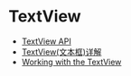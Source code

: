 # TextView

- [TextView API](https://developer.android.google.cn/reference/android/widget/TextView.html)
- [TextView(文本框)详解](https://www.runoob.com/w3cnote/android-tutorial-textview.html)
- [Working with the TextView](https://guides.codepath.com/android/Working-with-the-TextView#overview)
